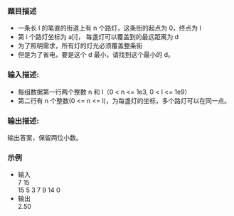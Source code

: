 ### 题目描述

+ 一条长 l 的笔直的街道上有 n 个路灯，这条街的起点为 0，终点为 l
+ 第 i 个路灯坐标为 a[i]， 每盏灯可以覆盖到的最远距离为 d
+ 为了照明需求，所有灯的灯光必须覆盖整条街
+ 但是为了省电，要是这个 d 最小，请找到这个最小的 d。

### 输入描述:

+ 每组数据第一行两个整数 n 和 l（0 < n <= 1e3, 0 < l <= 1e9）
+ 第二行有 n 个整数(0 <= n <= l)，为每盏灯的坐标，多个路灯可以在同一点。

### 输出描述:

输出答案，保留两位小数。

### 示例
+ 输入</br>
7 15</br>
15 5 3 7 9 14 0
+ 输出</br>
2.50
